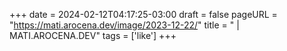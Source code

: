 +++
date = 2024-02-12T04:17:25-03:00
draft = false
pageURL = "https://mati.arocena.dev/image/2023-12-22/"
title = " | MATI.AROCENA.DEV"
tags = ['like']
+++
